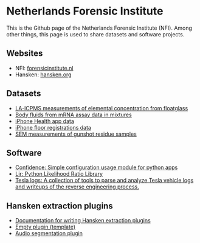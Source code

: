 # Netherlands Forensic Institute

This is the Github page of the Netherlands Forensic Institute (NFI).
Among other things, this page is used to share datasets and software projects.

## Websites
+ NFI: [forensicinstitute.nl](https://forensicinstitute.nl)
+ Hansken: [hansken.org](https://hansken.org)

## Datasets
+ [LA-ICPMS measurements of elemental concentration from floatglass](https://github.com/NetherlandsForensicInstitute/elemental_composition_glass)
+ [Body fluids from mRNA assay data in mixtures](https://github.com/NetherlandsForensicInstitute/body_fluids_mRNA)
+ [iPhone Health app data](https://github.com/NetherlandsForensicInstitute/iphone-health-app-data)
+ [iPhone floor registrations data](https://github.com/NetherlandsForensicInstitute/iphone-registrations-floors)
+ [SEM measurements of gunshot residue samples](https://github.com/NetherlandsForensicInstitute/gunshot-residue)

## Software
+ [Confidence: Simple configuration usage module for python apps](https://github.com/NetherlandsForensicInstitute/confidence)
+ [Lir: Python Likelihood Ratio Library](https://github.com/NetherlandsForensicInstitute/lir)
+ [Tesla logs: A collection of tools to parse and analyze Tesla vehicle logs and writeups of the reverse engineering process.](https://github.com/NetherlandsForensicInstitute/teslalogs)

## Hansken extraction plugins
+ [Documentation for writing Hansken extraction plugins](https://netherlandsforensicinstitute.github.io/hansken-extraction-plugin-sdk-documentation/latest/)
+ [Empty plugin (template)](https://github.com/NetherlandsForensicInstitute/hansken-extraction-plugin-template-python)
+ [Audio segmentation plugin](https://github.com/netherlandsforensicinstitute/audio-segmentation)
